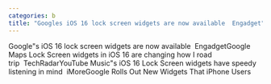 ```yaml
---
categories: b
title: "Googles iOS 16 lock screen widgets are now available  Engadget"
---
```

Google"s iOS 16 lock screen widgets are now available&nbsp;&nbsp;EngadgetGoogle Maps Lock Screen widgets in iOS 16 are changing how I road trip&nbsp;&nbsp;TechRadarYouTube Music"s iOS 16 Lock Screen widgets have speedy listening in mind&nbsp;&nbsp;iMoreGoogle Rolls Out New Widgets That iPhone Users 